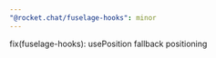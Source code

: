 ```yaml
---
"@rocket.chat/fuselage-hooks": minor
---
```


fix(fuselage-hooks): usePosition fallback positioning
